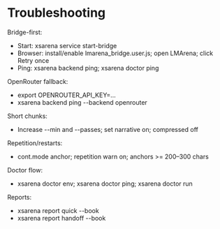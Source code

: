 # Troubleshooting

Bridge-first:
- Start: xsarena service start-bridge
- Browser: install/enable lmarena_bridge.user.js; open LMArena; click Retry once
- Ping: xsarena backend ping; xsarena doctor ping

OpenRouter fallback:
- export OPENROUTER_API_KEY=...
- xsarena backend ping --backend openrouter

Short chunks:
- Increase --min and --passes; set narrative on; compressed off

Repetition/restarts:
- cont.mode anchor; repetition warn on; anchors >= 200–300 chars

Doctor flow:
- xsarena doctor env; xsarena doctor ping; xsarena doctor run

Reports:
- xsarena report quick --book <path>
- xsarena report handoff --book <path>

